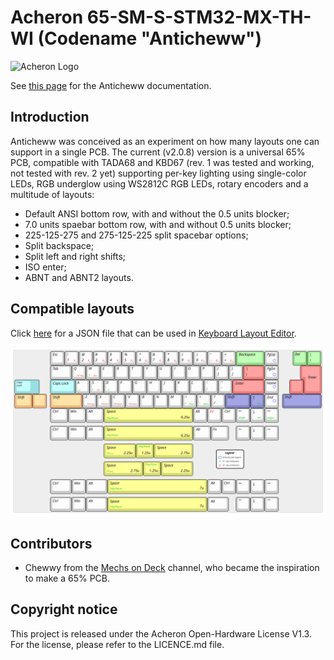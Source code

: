 # Acheron 65-SM-S-STM32-MX-TH-WI (Codename "Anticheww")

![Acheron Logo](https://raw.githubusercontent.com/Gondolindrim/acheronLibrary/master/graphics/acheronReadme.png "Acheron Logo")

See [this page](https://gondolindrim.github.io/AcheronDocs/anticheww/intro.html) for the Anticheww documentation.

## Introduction

Anticheww was conceived as an experiment on how many layouts one can support in a single PCB. The current (v2.0.8) version is a universal 65% PCB, compatible with TADA68 and KBD67 (rev. 1 was tested and working, not tested with rev. 2 yet) supporting per-key lighting using single-color LEDs, RGB underglow using WS2812C RGB LEDs, rotary encoders and a multitude of layouts:

- Default ANSI bottom row, with and without the 0.5 units blocker;
- 7.0 units spaebar bottom row, with and without 0.5 units blocker;
- 225-125-275 and 275-125-225 split spacebar options;
- Split backspace;
- Split left and right shifts;
- ISO enter;
- ABNT and ABNT2 layouts.

## Compatible layouts

Click [here](http://raw.githubusercontent.com/AcheronProject/Anticheww/master/graphics/KLE/anticheww_kle.json) for a JSON file that can be used in [Keyboard Layout Editor](http://keyboard-layout-editor.com).

![Anticheww Layouts](https://raw.githubusercontent.com/AcheronProject/Anticheww/master/graphics/KLE/anticheww_kle.svg)

## Contributors

- Chewwy from the [Mechs on Deck](http://twitch.tv/https://www.twitch.tv/mechsondeck) channel, who became the inspiration to make a 65% PCB.
   
## Copyright notice

This project is released under the Acheron Open-Hardware License V1.3. For the license, please refer to the LICENCE.md file.
